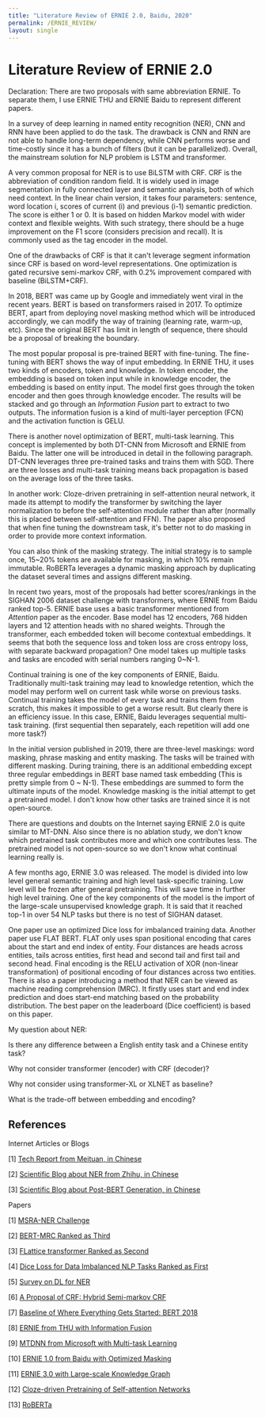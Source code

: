 ```yaml
---
title: "Literature Review of ERNIE 2.0, Baidu, 2020"
permalink: /ERNIE_REVIEW/
layout: single
---
```


# Literature Review of ERNIE 2.0



Declaration: There are two proposals with same abbreviation ERNIE. To separate them, I use ERNIE THU and ERNIE Baidu to represent different papers.



In a survey of deep learning in named entity recognition (NER), CNN and RNN have been applied to do the task. The drawback is CNN and RNN are not able to handle long-term dependency, while CNN performs worse and time-costly since it has a bunch of filters (but it can be parallelized). Overall, the mainstream solution for NLP problem is LSTM and transformer. 



A very common proposal for NER is to use BiLSTM with CRF. CRF is the abbreviation of condition random field. It is widely used in image segmentation in fully connected layer and semantic analysis, both of which need context. In the linear chain version, it takes four parameters: sentence, word location i, scores of current (i) and previous (i-1) semantic prediction. The score is either 1 or 0. It is based on hidden Markov model with wider context and flexible weights. With such strategy, there should be a huge improvement on the F1 score (considers precision and recall). It is commonly used as the tag encoder in the model.



One of the drawbacks of CRF is that it can't leverage segment information since CRF is based on word-level representations. One optimization is gated recursive semi-markov CRF, with 0.2% improvement compared with baseline (BiLSTM+CRF).



In 2018, BERT was came up by Google and immediately went viral in the recent years. BERT is based on transformers raised in 2017. To optimize BERT, apart from deploying novel masking method which will be introduced accordingly, we can modify the way of training (learning rate, warm-up, etc). Since the original BERT has limit in length of sequence, there should be a proposal of breaking the boundary.



The most popular proposal is pre-trained BERT with fine-tuning. The fine-tuning with BERT shows the way of input embedding. In ERNIE THU, it uses two kinds of encoders, token and knowledge. In token encoder, the embedding is based on token input while in knowledge encoder, the embedding is based on entity input. The model first goes through the token encoder and then goes through knowledge encoder. The results will be stacked and go through an *Information Fusion* part to extract to two outputs. The information fusion is a kind of multi-layer perception (FCN) and the activation function is GELU.



There is another novel optimization of BERT, multi-task learning. This concept is implemented by both DT-CNN from Microsoft and ERNIE from Baidu. The latter one will be introduced in detail in the following paragraph. DT-CNN leverages three pre-trained tasks and trains them with SGD. There are three losses and multi-task training means back propagation is based on the average loss of the three tasks.



In another work: Cloze-driven pretraining in self-attention neural network, it made its attempt to modify the transformer by switching the layer normalization to before the self-attention module rather than after (normally this is placed between self-attention and FFN). The paper also proposed that when fine tuning the downstream task, it's better not to do masking in order to provide more context information.



You can also think of the masking strategy. The initial strategy is to sample once, 15~20% tokens are available for masking, in which 10% remain immutable. RoBERTa leverages a dynamic masking approach by duplicating the dataset several times and assigns different masking.



In recent two years, most of the proposals had better scores/rankings in the SIGHAN 2006 dataset challenge with transformers, where ERNIE from Baidu ranked top-5. ERNIE base uses a basic transformer mentioned from *Attention* paper as the encoder. Base model has 12 encoders, 768 hidden layers and 12 attention heads with no shared weights. Through the transformer, each embedded token will become contextual embeddings. It seems that both the sequence loss and token loss are cross entropy loss, with separate backward propagation? One model takes up multiple tasks and tasks are encoded with serial numbers ranging 0~N-1. 



Continual training is one of the key components of ERNIE, Baidu. Traditionally multi-task training may lead to knowledge retention, which the model may perform well on current task while worse on previous tasks. Continual training takes the model of every task and trains them from scratch, this makes it impossible to get a worse result. But clearly there is an efficiency issue. In this case, ERNIE, Baidu leverages sequential multi-task training. (first sequential then separately, each repetition will add one more task?)



In the initial version published in 2019, there are three-level maskings: word masking, phrase masking and entity masking. The tasks will be trained with different masking. During training, there is an additional embedding except three regular embeddings in BERT base named task embedding (This is pretty simple from 0 ~ N-1). These embeddings are summed to form the ultimate inputs of the model. Knowledge masking is the initial attempt to get a pretrained model. I don't know how other tasks are trained since it is not open-source.



There are questions and doubts on the Internet saying ERNIE 2.0 is quite similar to MT-DNN. Also since there is no ablation study, we don't know which pretrained task contributes more and which one contributes less. The pretrained model is not open-source so we don't know what continual learning really is.



A few months ago, ERNIE 3.0 was released. The model is divided into low level general semantic training and high level task-specific training. Low level will be frozen after general pretraining. This will save time in further high level training. One of the key components of the model is the import of the large-scale unsupervised knowledge graph. It is said that it reached top-1 in over 54 NLP tasks but there is no test of SIGHAN dataset.



One paper use an optimized Dice loss for imbalanced training data. Another paper use FLAT BERT. FLAT only uses span positional encoding that cares about the start and end index of entity. Four distances are heads across entities, tails across entities, first head and second tail and first tail and second head. Final encoding is the RELU activation of XOR (non-linear transformation) of positional encoding of four distances across two entities.  There is also a paper introducing a method that NER can be viewed as machine reading comprehension (MRC). It firstly uses start and end index prediction and does start-end matching based on the probability distribution. The best paper on the leaderboard (Dice coefficient) is based on this paper.



My question about NER:

Is there any difference between a English entity task and a Chinese entity task?

Why not consider transformer (encoder) with CRF (decoder)?

Why not consider using transformer-XL or XLNET as baseline?

What is the trade-off between embedding and encoding?



## References

Internet Articles or Blogs

[1] [Tech Report from Meituan, in Chinese](https://tech.meituan.com/2020/07/23/ner-in-meituan-nlp.html)

[2] [Scientific Blog about NER from Zhihu, in Chinese](https://zhuanlan.zhihu.com/p/61227299)

[3] [Scientific Blog about Post-BERT Generation, in Chinese](https://www.jiqizhixin.com/articles/2019-08-26-16)

Papers

[1] [MSRA-NER Challenge](https://paperswithcode.com/sota/chinese-named-entity-recognition-on-msra)

[2] [BERT-MRC Ranked as Third](https://aclanthology.org/2020.acl-main.519.pdf)

[3] [FLattice transformer Ranked as Second](https://aclanthology.org/2020.acl-main.611.pdf)

[4] [Dice Loss for Data Imbalanced NLP Tasks Ranked as First](https://arxiv.org/pdf/1911.02855v3.pdf)

[5] [Survey on DL for NER](https://arxiv.org/pdf/1812.09449.pdf)

[6] [A Proposal of CRF: Hybrid Semi-markov CRF](https://aclanthology.org/P18-2038.pdf)

[7] [Baseline of Where Everything Gets Started: BERT 2018](https://arxiv.org/pdf/1810.04805.pdf)

[8] [ERNIE from THU with Information Fusion](https://arxiv.org/pdf/1905.07129.pdf)

[9] [MTDNN from Microsoft with Multi-task Learning](https://arxiv.org/pdf/1901.11504.pdf)

[10] [ERNIE 1.0 from Baidu with Optimized Masking](https://arxiv.org/pdf/1904.09223.pdf)

[11] [ERNIE 3.0 with Large-scale Knowledge Graph](https://arxiv.org/abs/2107.02137)

[12] [Cloze-driven Pretraining of Self-attention Networks](https://arxiv.org/pdf/1903.07785.pdf)

[13] [RoBERTa](https://arxiv.org/pdf/1907.11692.pdf)

